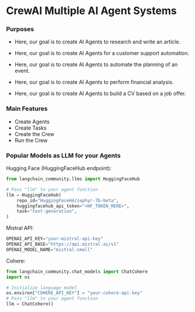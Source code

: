 # CrewAI Multiple AI Agent Systems

### Purposes
- Here, our goal is to create AI Agents to research and write an article.

- Here, our goal is to create AI Agents for a customer support automation.

- Here, our goal is to create AI Agents to automate the planning of an event.

- Here, our goal is to create AI Agents to perform financial analysis.

- Here, our goal is to create AI Agents to build a CV based on a job offer.

### Main Features
- Create Agents
- Create Tasks
- Create the Crew
- Run the Crew

### Popular Models as LLM for your Agents
Hugging Face (HuggingFaceHub endpoint):
```Python
from langchain_community.llms import HuggingFaceHub

# Pass "llm" to your agent function
llm = HuggingFaceHub(
    repo_id="HuggingFaceH4/zephyr-7b-beta",
    huggingfacehub_api_token="<HF_TOKEN_HERE>",
    task="text-generation",
)
```

Mistral API:
```Python
OPENAI_API_KEY="your-mistral-api-key"
OPENAI_API_BASE="https://api.mistral.ai/v1"
OPENAI_MODEL_NAME="mistral-small"
```

Cohere:
```Python
from langchain_community.chat_models import ChatCohere
import os

# Initialize language model
os.environ["COHERE_API_KEY"] = "your-cohere-api-key"
# Pass "llm" to your agent function
llm = ChatCohere()
```